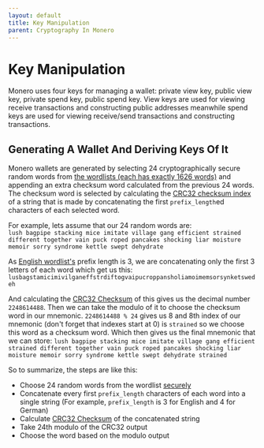 ```yaml
---
layout: default
title: Key Manipulation
parent: Cryptography In Monero
---
```


# Key Manipulation

Monero uses four keys for managing a wallet: private view key, public view key, private spend key, public spend key. View keys are used for viewing receive transactions and constructing public addresses meanwhile spend keys are used for viewing receive/send transactions and constructing transactions.

## Generating A Wallet And Deriving Keys Of It

Monero wallets are generated by selecting 24 cryptographically secure random words from [the wordlists (each has exactly 1626 words)](https://github.com/monero-project/monero/tree/master/src/mnemonics) and appending an extra checksum word calculated from the previous 24 words. The checksum word is selected by calculating the [CRC32 checksum index](https://en.wikipedia.org/wiki/Cyclic_redundancy_check) of a string that is made by concatenating the first `prefix_length`ed characters of each selected word.

For example, lets assume that our 24 random words are: \
`lush bagpipe stacking mice imitate village gang efficient strained different together vain puck roped pancakes shocking liar moisture memoir sorry syndrome kettle swept dehydrate` 

As [English wordlist's](https://github.com/monero-project/monero/blob/master/src/mnemonics/english.h#L52C47-L52C48) prefix length is 3, we are concatenating only the first 3 letters of each word which get us this: \
`lusbagstamicimivilganeffstrdiftogvaipucroppansholiamoimemsorsynketswedeh`

And calculating the [CRC32 Checksum](https://en.wikipedia.org/wiki/Cyclic_redundancy_check) of this gives us the decimal number `2248614488`. Then we can take the modulo of it to choose the checksum word in our mnemonic. `2248614488 % 24` gives us 8 and 8th index of our mnemonic (don't forget that indexes start at 0) is `strained` so we choose this word as a checksum word. Which then gives us the final mnemonic that we can store: `lush bagpipe stacking mice imitate village gang efficient strained different together vain puck roped pancakes shocking liar moisture memoir sorry syndrome kettle swept dehydrate strained`

So to summarize, the steps are like this:

- Choose 24 random words from the wordlist [securely](https://en.wikipedia.org/wiki/Cryptographically_secure_pseudorandom_number_generator)
- Concatenate every first `prefix_length` characters of each word into a single string (For example, `prefix_length` is 3 for English and 4 for German)
- Calculate [CRC32 Checksum](https://en.wikipedia.org/wiki/Cyclic_redundancy_check) of the concatenated string
- Take 24th modulo of the CRC32 output
- Choose the word based on the modulo output 